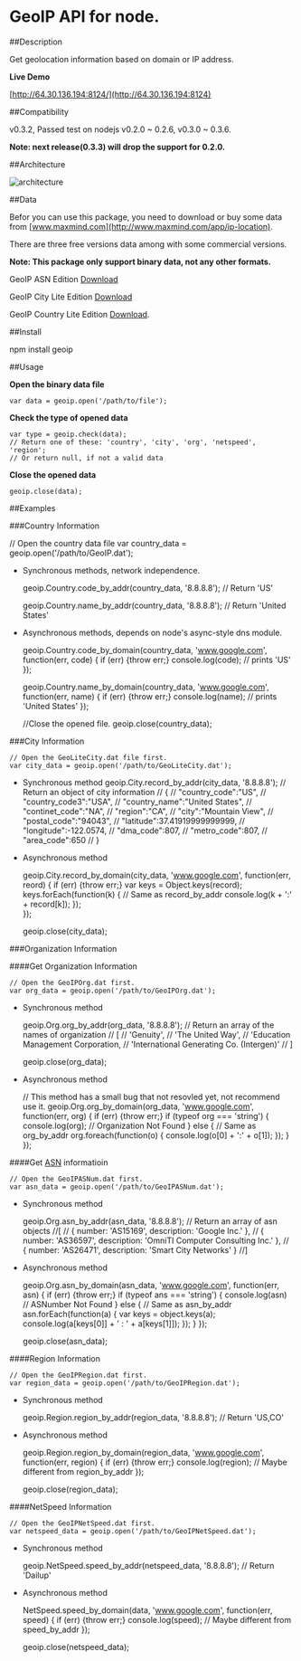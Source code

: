 GeoIP API for node.
===================


##Description

Get geolocation information based on domain or IP address.

__Live Demo__

[http://64.30.136.194:8124/](http://64.30.136.194:8124)


##Compatibility

v0.3.2, Passed test on nodejs v0.2.0 ~ 0.2.6, v0.3.0 ~ 0.3.6.

__Note: next release(0.3.3)  will drop the support for 0.2.0.__


##Architecture

![architecture](https://github.com/kuno/GeoIP/raw/master/misc/architecture.png)


##Data

Befor you can use this package, you need to download or buy some data from [www.maxmind.com](http://www.maxmind.com/app/ip-location).

There are three free versions data among with some commercial versions.

__Note: This package only support binary data, not any other formats.__

GeoIP ASN Edition [Download](http://geolite.maxmind.com/download/geoip/database/asnum/GeoIPASNum.dat.gz)  

GeoIP City Lite Edition [Download](http://geolite.maxmind.com/download/geoip/database/GeoLiteCity.dat.gz)  

GeoIP Country Lite Edition [Download](http://geolite.maxmind.com/download/geoip/database/GeoLiteCountry/GeoIP.dat.gz).



##Install

npm install geoip


##Usage

__Open the binary data file__

    var data = geoip.open('/path/to/file');

__Check the type of opened data__

    var type = geoip.check(data);
    // Return one of these: 'country', 'city', 'org', 'netspeed', 'region';
    // Or return null, if not a valid data

__Close the opened data__

    geoip.close(data);

##Examples

###Country Information

// Open the country data file
    var country_data = geoip.open('/path/to/GeoIP.dat');

- Synchronous methods, network independence.

     geoip.Country.code_by_addr(country_data, '8.8.8.8'); // Return 'US'

     geoip.Country.name_by_addr(country_data, '8.8.8.8'); // Return  'United States'

- Asynchronous methods, depends on node's async-style dns module.

    geoip.Country.code_by_domain(country_data, 'www.google.com', function(err, code) {
    if (err) {throw err;}
    console.log(code);  // prints 'US'
    });

    geoip.Country.name_by_domain(country_data, 'www.google.com', function(err, name) {
    if (err) {throw err;}
    console.log(name);  // prints 'United States'
    });

    //Close the opened file.
    geoip.close(country_data);



###City Information

    // Open the GeoLiteCity.dat file first.
    var city_data = geoip.open('/path/to/GeoLiteCity.dat');

- Synchronous method
    geoip.City.record_by_addr(city_data, '8.8.8.8');
    // Return an object of city information
    // {
    //  "country_code":"US",
    //  "country_code3":"USA",
    //  "country_name":"United States",
    //  "continet_code":"NA",
    //  "region":"CA",
    //  "city":"Mountain View",
    //  "postal_code":"94043",
    //  "latitude":37.41919999999999,
    //  "longitude":-122.0574,
    //  "dma_code":807,
    //  "metro_code":807,
    //  "area_code":650
    //  }    

- Asynchronous method

    geoip.City.record_by_domain(city_data, 'www.google.com', function(err, reord) {
    if (err) {throw err;}
    var keys = Object.keys(record);
    keys.forEach(function(k) {  // Same as record_by_addr
      console.log(k + ':' + record[k]);
      });   
    });

    geoip.close(city_data);


###Organization Information

####Get Organization Information

    // Open the GeoIPOrg.dat first.
    var org_data = geoip.open('/path/to/GeoIPOrg.dat');

- Synchronous method

   geoip.Org.org_by_addr(org_data, '8.8.8.8');
   // Return an array of the names of organization
   // [
   // 'Genuity',
   // 'The United Way',
   // 'Education Management Corporation,
   // 'International Generating Co. (Intergen)'
   // ]    

   geoip.close(org_data);

- Asynchronous method

    // This method has a small bug that not resovled yet, not recommend use it.
    geoip.Org.org_by_domain(org_data, 'www.google.com', function(err, org) {
    if (err) {throw err;}
    if (typeof org === 'string') {
    console.log(org);  // Organization Not Found
    } else {  // Same as org_by_addr
    org.foreach(function(o) {
      console.log(o[0] + ':' + o[1]);
      });
    }
    });


####Get [ASN](http://www.apnic.net/services/services-apnic-provides/helpdesk/faqs/asn-faqs) informatioin

    // Open the GeoIPASNum.dat first.
    var asn_data = geoip.open('/path/to/GeoIPASNum.dat');

- Synchronous method

    geoip.Org.asn_by_addr(asn_data, '8.8.8.8');
    // Return an array of asn objects
    //[ 
    //  { number: 'AS15169', description: 'Google Inc.' },
    //  { number: 'AS36597', description: 'OmniTI Computer Consulting Inc.' },
    //  { number: 'AS26471', description: 'Smart City Networks' } 
    //]

- Asynchronous method

    geoip.Org.asn_by_domain(asn_data, 'www.google.com', function(err, asn) {
    if (err) {throw err;}
    if (typeof ans === 'string') {
    console.log(asn)  // ASNumber Not Found
    } else {  // Same as asn_by_addr
    asn.forEach(function(a) {
      var keys = object.keys(a);
      console.log(a[keys[0]] + ' : ' + a[keys[1]]);
      });
    }
    });

    geoip.close(asn_data);


####Region Information

    // Open the GeoIPRegion.dat first.
    var region_data = geoip.open('/path/to/GeoIPRegion.dat');

- Synchronous method

    geoip.Region.region_by_addr(region_data, '8.8.8.8');  // Return 'US,CO'

- Asynchronous method

    geoip.Region.region_by_domain(region_data, 'www.google.com', function(err, region) {
    if (err) {throw err;}
    console.log(region);  // Maybe different from region_by_addr
    });

    geoip.close(region_data);


####NetSpeed Information

    // Open the GeoIPNetSpeed.dat first.
    var netspeed_data = geoip.open('/path/to/GeoIPNetSpeed.dat');

- Synchronous method

    geoip.NetSpeed.speed_by_addr(netspeed_data, '8.8.8.8');  // Return 'Dailup'

- Asynchronous method

    NetSpeed.speed_by_domain(data, 'www.google.com', function(err, speed) {
    if (err) {throw err;}
    console.log(speed);  // Maybe different from speed_by_addr
    });

    geoip.close(netspeed_data);
